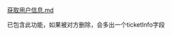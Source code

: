 
[获取用户信息.md](%E8%8E%B7%E5%8F%96%E7%94%A8%E6%88%B7%E4%BF%A1%E6%81%AF.md)

已包含此功能，如果被对方删除，会多出一个ticketInfo字段